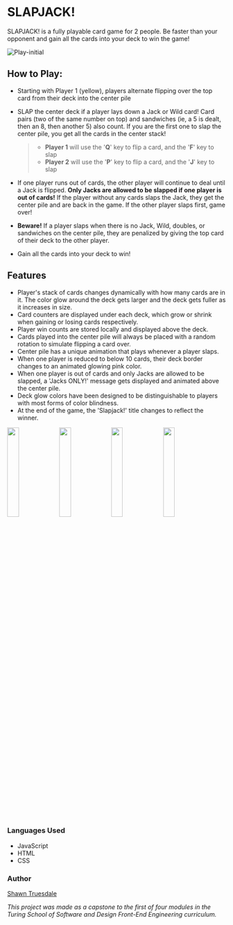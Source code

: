 # SLAPJACK!

SLAPJACK! is a fully playable card game for 2 people. Be faster than your opponent and gain all the cards into your deck to win the game!

![Play-initial](https://user-images.githubusercontent.com/68252181/93940135-2fef1a80-fce9-11ea-807f-dc73b452f59d.png)

## How to Play:

+ Starting with Player 1 (yellow), players alternate flipping over the top card from their deck into the center pile

+ SLAP the center deck if a player lays down a Jack or Wild card! Card pairs (two of the same number on top) and sandwiches (ie, a 5 is dealt, then an 8, then another 5) also count. If you are the first one to slap the center pile, you get all the cards in the center stack!

  > + **Player 1** will use the '**Q**' key to flip a card, and the '**F**' key to slap
  > + **Player 2** will use the '**P**' key to flip a card, and the '**J**' key to slap

  

+ If one player runs out of cards, the other player will continue to deal until a Jack is flipped. **Only Jacks are allowed to be slapped if one player is out of cards!** If the player without any cards slaps the Jack, they get the center pile and are back in the game. If the other player slaps first, game over!

+ **Beware!** If a player slaps when there is no Jack, Wild, doubles, or sandwiches on the center pile, they are penalized by giving the top card of their deck to the other player. 

+ Gain all the cards into your deck to win!

## Features

+ Player's stack of cards changes dynamically with how many cards are in it. The color glow around the deck gets larger and the deck gets fuller as it increases in size. 
+ Card counters are displayed under each deck, which grow or shrink when gaining or losing cards respectively.
+ Player win counts are stored locally and displayed above the deck. 
+ Cards played into the center pile will always be placed with a random rotation to simulate flipping a card over. 
+ Center pile has a unique animation that plays whenever a player slaps.
+ When one player is reduced to below 10 cards, their deck border changes to an animated glowing pink color.
+ When one player is out of cards and only Jacks are allowed to be slapped, a 'Jacks ONLY!' message gets displayed and animated above the center pile. 
+ Deck glow colors have been designed to be distinguishable to players with most forms of color blindness.
+ At the end of the game, the 'Slapjack!' title changes to reflect the winner.

<img src="https://user-images.githubusercontent.com/68252181/93940137-31204780-fce9-11ea-89dd-d33ecd751e78.png" width="23%"></img> <img src="https://user-images.githubusercontent.com/68252181/93940139-31204780-fce9-11ea-8736-9a7a7bb07385.png" width="23%"></img> <img src="https://user-images.githubusercontent.com/68252181/93940130-2e255700-fce9-11ea-98c2-99c75e1dcd9e.png" width="23%"></img> <img src="https://user-images.githubusercontent.com/68252181/93940134-2f568400-fce9-11ea-8e12-6b8ac606c9b0.png" width="23%"></img> 

### Languages Used

+ JavaScript
+ HTML
+ CSS

### Author

[Shawn Truesdale](https://github.com/Shawntru)



*This project was made as a capstone to the first of four modules in the Turing School of Software and Design Front-End Engineering curriculum.* 
